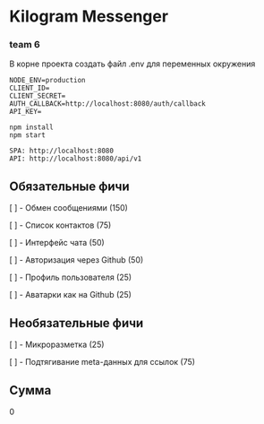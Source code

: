 # Kilogram Messenger

### team 6

В корне проекта создать файл .env для переменных окружения
```
NODE_ENV=production
CLIENT_ID=
CLIENT_SECRET=
AUTH_CALLBACK=http://localhost:8080/auth/callback
API_KEY=
```

```
npm install
npm start

SPA: http://localhost:8080
API: http://localhost:8080/api/v1
```

## Обязательные фичи

[ ] - Обмен сообщениями (150)

[ ] - Список контактов (75)

[ ] - Интерфейс чата (50)

[ ] - Авторизация через Github (50)

[ ] - Профиль пользователя (25)

[ ] - Аватарки как на Github (25)

## Необязательные фичи

[ ] - Микроразметка (25)

[ ] - Подтягивание meta-данных для ссылок (75)

## Сумма

0
